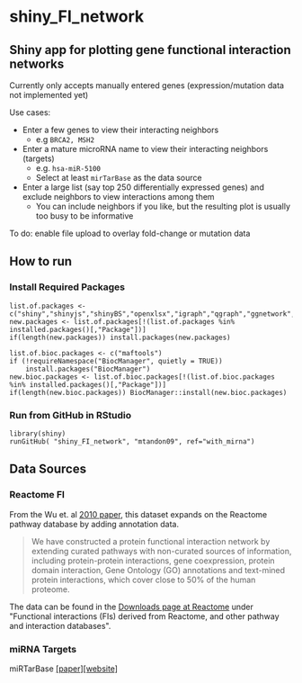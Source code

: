 # shiny_FI_network
## Shiny app for plotting gene functional interaction networks
Currently only accepts manually entered genes (expression/mutation data not implemented yet)

Use cases:
- Enter a few genes to view their interacting neighbors
    * e.g `BRCA2, MSH2`
- Enter a mature microRNA name to view their interacting neighbors (targets)
    * e.g. `hsa-miR-5100`
    * Select at least `mirTarBase` as the data source
- Enter a large list (say top 250 differentially expressed genes) and exclude neighbors to view interactions among them
    * You can include neighbors if you like, but the resulting plot is usually too busy to be informative



To do: enable file upload to overlay fold-change or mutation data

## How to run
### Install Required Packages
```
list.of.packages <- c("shiny","shinyjs","shinyBS","openxlsx","igraph","qgraph","ggnetwork","network","intergraph","RColorBrewer","ggnewscale")
new.packages <- list.of.packages[!(list.of.packages %in% installed.packages()[,"Package"])]
if(length(new.packages)) install.packages(new.packages)

list.of.bioc.packages <- c("maftools")
if (!requireNamespace("BiocManager", quietly = TRUE))
    install.packages("BiocManager")
new.bioc.packages <- list.of.bioc.packages[!(list.of.bioc.packages %in% installed.packages()[,"Package"])]
if(length(new.bioc.packages)) BiocManager::install(new.bioc.packages)
```

### Run from GitHub in RStudio
```
library(shiny)
runGitHub( "shiny_FI_network", "mtandon09", ref="with_mirna")
```



## Data Sources
### Reactome FI
From the Wu et. al [2010 paper](https://genomebiology.biomedcentral.com/articles/10.1186/gb-2010-11-5-r53), this dataset expands on the Reactome pathway database by adding annotation data.
>We have constructed a protein functional interaction network by extending curated pathways with non-curated sources of information, including protein-protein interactions, gene coexpression, protein domain interaction, Gene Ontology (GO) annotations and text-mined protein interactions, which cover close to 50% of the human proteome.

The data can be found in the [Downloads page at Reactome](https://reactome.org/download-data) under "Functional interactions (FIs) derived from Reactome, and other pathway and interaction databases".
### miRNA Targets
miRTarBase [[paper]](https://www.ncbi.nlm.nih.gov/pmc/articles/PMC5753222/)[[website]](http://mirtarbase.cuhk.edu.cn/php/index.php)

